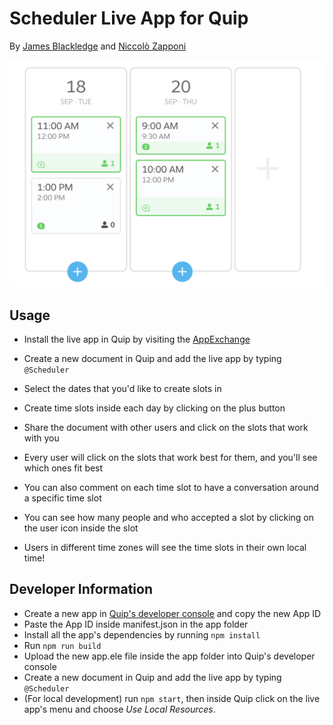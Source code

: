 # Scheduler Live App for Quip
By [James Blackledge](https://www.linkedin.com/in/james-blackledge/) and [Niccolò Zapponi](https://twitter.com/nzapponi)

![Scheduler Live App Screenshot](/docs/screenshot.png?raw=true)

## Usage
- Install the live app in Quip by visiting the [AppExchange](https://appexchange.salesforce.com/appxListingDetail?listingId=a0N3A00000FOmsnUAD)
- Create a new document in Quip and add the live app by typing ```@Scheduler```
- Select the dates that you'd like to create slots in
- Create time slots inside each day by clicking on the plus button
- Share the document with other users and click on the slots that work with you
- Every user will click on the slots that work best for them, and you'll see which ones fit best
- You can also comment on each time slot to have a conversation around a specific time slot
- You can see how many people and who accepted a slot by clicking on the user icon inside the slot

- Users in different time zones will see the time slots in their own local time!

## Developer Information

- Create a new app in [Quip's developer console](https://quip.com/dev/console/) and copy the new App ID
- Paste the App ID inside manifest.json in the app folder
- Install all the app's dependencies by running ```npm install```
- Run ```npm run build```
- Upload the new app.ele file inside the app folder into Quip's developer console
- Create a new document in Quip and add the live app by typing ```@Scheduler```
- (For local development) run ```npm start```, then inside Quip click on the live app's menu and choose *Use Local Resources*.


